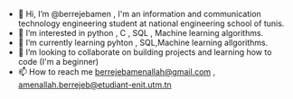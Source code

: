 - 👋 Hi, I’m @berrejebamen , I'm an information and communication technology engineering student at national engineering school of tunis.
- 👀 I’m interested in python , C , SQL , Machine learning algorithms.
- 🌱 I’m currently learning pyhton , SQL,Machine learning allgorithms.
- 💞️ I’m looking to collaborate on building projects and learning how to code (I'm a beginner)
- 📫 How to reach me berrejebamenallah@gmail.com , amenallah.berrejeb@etudiant-enit.utm.tn

<!---
berrejebamen/berrejebamen is a ✨ special ✨ repository because its `README.md` (this file) appears on your GitHub profile.
You can click the Preview link to take a look at your changes.
--->
